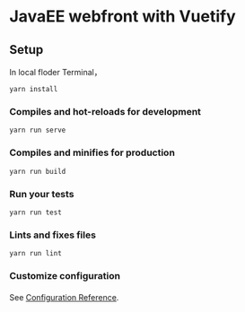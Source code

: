 # JavaEE webfront with Vuetify

## Setup
In local floder Terminal，
```
yarn install
```

### Compiles and hot-reloads for development

```
yarn run serve
```

### Compiles and minifies for production

```
yarn run build
```

### Run your tests

```
yarn run test
```

### Lints and fixes files

```
yarn run lint
```

### Customize configuration
####
See [Configuration Reference](https://cli.vuejs.org/config/).
